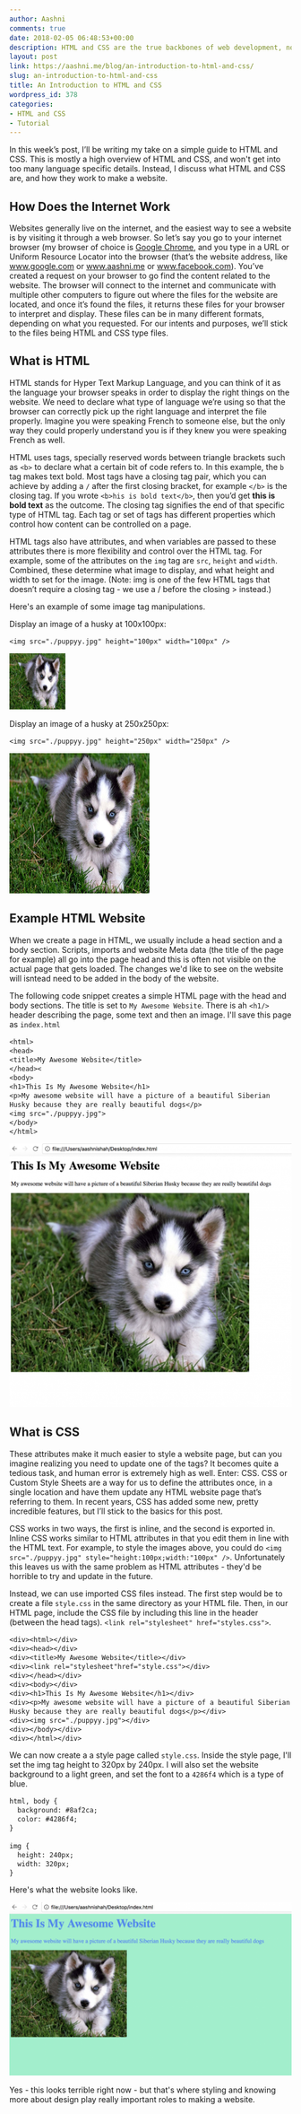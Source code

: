 ```yaml
---
author: Aashni
comments: true
date: 2018-02-05 06:48:53+00:00
description: HTML and CSS are the true backbones of web development, no matter what other framework or language you decide to use. Here's an brief glance explaining what the two are.
layout: post
link: https://aashni.me/blog/an-introduction-to-html-and-css/
slug: an-introduction-to-html-and-css
title: An Introduction to HTML and CSS
wordpress_id: 378
categories:
- HTML and CSS
- Tutorial
---
```


In this week’s post, I’ll be writing my take on a simple guide to HTML and CSS. This is mostly a high overview of HTML and CSS, and won't get into too many language specific details. Instead, I discuss what HTML and CSS are, and how they work to make a website.



## How Does the Internet Work



Websites generally live on the internet, and the easiest way to see a website is by visiting it through a web browser. So let’s say you go to your internet browser (my browser of choice is [Google Chrome](https://www.google.ca/chrome/browser/features.html?brand=CHBD&ds_kid=43700017582260978&gclid=EAIaIQobChMIvteSpIWO2QIVxbXACh0kkgLuEAAYASABEgKnbPD_BwE&gclsrc=aw.ds&dclid=CN_ZtqaFjtkCFR6zTwod5rwA9Q), and you type in a URL or Uniform Resource Locator into the browser (that’s the website address, like www.google.com or www.aashni.me or www.facebook.com). You’ve created a request on your browser to go find the content related to the website. The browser will connect to the internet and communicate with multiple other computers to figure out where the files for the website are located, and once it’s found the files, it returns these files for your browser to interpret and display. These files can be in many different formats, depending on what you requested. For our intents and purposes, we’ll stick to the files being HTML and CSS type files. 



## What is HTML



HTML stands for Hyper Text Markup Language, and you can think of it as the language your browser speaks in order to display the right things on the website. We need to declare what type of language we’re using so that the browser can correctly pick up the right language and interpret the file properly. Imagine you were speaking French to someone else, but the only way they could properly understand you is if they knew you were speaking French as well. 

HTML uses tags, specially reserved words between triangle brackets such as `<b>` to declare what a certain bit of code refers to. In this example, the `b` tag makes text bold. Most tags have a closing tag pair, which you can achieve by adding a `/` after the first closing bracket, for example `</b>` is the closing tag. If you wrote `<b>his is bold text</b>`, then you’d get **this is bold text** as the outcome. The closing tag signifies the end of that specific type of HTML tag. Each tag or set of tags has different properties which control how content can be controlled on a page.

HTML tags also have attributes, and when variables are passed to these attributes there is more flexibility and control over the HTML tag. For example, some of the attributes on the `img` tag are `src`, `height` and `width`. Combined, these determine what image to display, and what height and width to set for the image. (Note: img is one of the few HTML tags that doesn’t require a closing tag - we use a / before the closing > instead.)

Here's an example of some image tag manipulations.

Display an image of a husky at 100x100px:
```
<img src="./puppyy.jpg" height="100px" width="100px" />
```
<img src="./puppyy.jpg" height="100px" width="100px" />

Display an image of a husky at 250x250px:
```
<img src="./puppyy.jpg" height="250px" width="250px" />
```

<img src="./puppyy.jpg" height="250px" width="250px" />


## Example HTML Website

When we create a page in HTML, we usually include a head section and a body section. Scripts, imports and website Meta data (the title of the page for example) all go into the page head and this is often not visible on the actual page that gets loaded. The changes we'd like to see on the website will isntead need to be added in the body of the website.

The following code snippet creates a simple HTML page with the head and body sections. The title is set to `My Awesome Website`. There is ah `<h1/>` header describing the page, some text and then an image. I'll save this page as `index.html`


    
    
    <html>
    <head>
    <title>My Awesome Website</title>
    </head><
    <body>
    <h1>This Is My Awesome Website</h1>
    <p>My awesome website will have a picture of a beautiful Siberian Husky because they are really beautiful dogs</p>
    <img src="./puppyy.jpg">
    </body>
    </html>
    
[![](./awesomewebsite-1024x955.png)](./awesomewebsite.png)

## What is CSS

These attributes make it much easier to style a website page, but can you imagine realizing you need to update one of the tags? It becomes quite a tedious task, and human error is extremely high as well. Enter: CSS. CSS or Custom Style Sheets are a way for us to define the attributes once, in a single location and have them update any HTML website page that’s referring to them. In recent years, CSS has added some new, pretty incredible features, but I’ll stick to the basics for this post.

CSS works in two ways, the first is inline, and the second is exported in. Inline CSS works similar to HTML attributes in that you edit them in line with the HTML text. For example, to style the images above, you could do `<img src="./puppyy.jpg" style="height:100px;width:"100px" />`. Unfortunately this leaves us with the same problem as HTML attributes - they'd be horrible to try and update in the future.

Instead, we can use imported CSS files instead. The first step would be to create a file `style.css` in the same directory as your HTML file. Then, in our HTML page, include the CSS file by including this line in the header (between the head tags). `<link rel="stylesheet" href="styles.css">`.


    
    
    <div><html></div>
    <div><head></div>
    <div><title>My Awesome Website</title></div>
    <div><link rel="stylesheet"href="style.css"></div>
    <div></head></div>
    <div><body></div>
    <div><h1>This Is My Awesome Website</h1></div>
    <div><p>My awesome website will have a picture of a beautiful Siberian Husky because they are really beautiful dogs</p></div>
    <div><img src="./puppyy.jpg"></div>
    <div></body></div>
    <div></html></div>
    



We can now create a a style page called `style.css`. Inside the style page, I'll set the img tag height to 320px by 240px. I will also set the website background to a light green, and set the font to a `4286f4` which is a type of blue.


    
    
    html, body {
      background: #8af2ca;
      color: #4286f4;
    }
    
    img {
      height: 240px;
      width: 320px;
    }
    



Here's what the website looks like.

[![](./awesomewebsite2-1024x628.png)](./awesomewebsite2-1024x628.png)

Yes - this looks terrible right now - but that's where styling and knowing more about design play really important roles to making a website.
